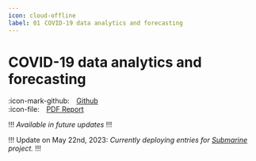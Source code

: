 ```yaml
---
icon: cloud-offline
label: 01⠀COVID-19 data analytics and forecasting
---
```

# COVID-19 data analytics and forecasting

:icon-mark-github: ⠀[Github](https://github.com/oddeyemotion/DS-Assignment)\
:icon-file: ⠀[PDF Report](https://github.com/oddeyemotion/DS-Assignment/blob/edabf74bfcc625845b2140f0f95f6eaeb9a086ee/Report%20-%20Proud%20Cockroaches%20(pdf%20-%20ver%202).pdf)

!!!
*Available in future updates*
!!!

!!!
Update on May 22nd, 2023: *Currently deploying entries for [Submarine](/projects/P04-submarine.md) project.*
!!!